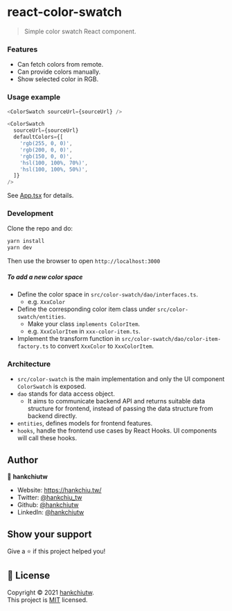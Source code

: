 # react-color-swatch
> Simple color swatch React component.

### Features
- Can fetch colors from remote.
- Can provide colors manually.
- Show selected color in RGB.

### Usage example
```js
<ColorSwatch sourceUrl={sourceUrl} />
```

```js
<ColorSwatch
  sourceUrl={sourceUrl}
  defaultColors={[
    'rgb(255, 0, 0)',
    'rgb(200, 0, 0)',
    'rgb(150, 0, 0)',
    'hsl(100, 100%, 70%)',
    'hsl(100, 100%, 50%)',
  ]}
/>
```
See [App.tsx]('./src/App.tsx') for details.


### Development
Clone the repo and do:
```js
yarn install
yarn dev
```
Then use the browser to open `http://localhost:3000`

##### To add a new color space
- Define the color space in `src/color-swatch/dao/interfaces.ts`.
  - e.g. `XxxColor`
- Define the corresponding color item class under `src/color-swatch/entities`.
  - Make your class `implements ColorItem`.
  - e.g. `XxxColorItem` in `xxx-color-item.ts`.
- Implement the transform function in `src/color-swatch/dao/color-item-factory.ts` to convert `XxxColor` to `XxxColorItem`.

### Architecture
- `src/color-swatch` is the main implementation and only the UI component `ColorSwatch` is exposed.
- `dao` stands for data access object.
  - It aims to communicate backend API and returns suitable data structure for frontend, instead of passing the data structure from backend directly.
- `entities`, defines models for frontend features.
- `hooks`, handle the frontend use cases by React Hooks. UI components will call these hooks.


## Author

👤 **hankchiutw**

* Website: https://hankchiu.tw/
* Twitter: [@hankchiu\_tw](https://twitter.com/hankchiu\_tw)
* Github: [@hankchiutw](https://github.com/hankchiutw)
* LinkedIn: [@hankchiutw](https://linkedin.com/in/hankchiutw)

## Show your support

Give a ⭐️ if this project helped you!

## 📝 License

Copyright © 2021 [hankchiutw](https://github.com/hankchiutw).<br />
This project is [MIT](LICENSE) licensed.


